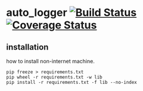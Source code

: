# auto_logger  [![Build Status](https://travis-ci.org/ujiro99/auto_logger.svg?branch=master)](https://travis-ci.org/ujiro99/auto_logger)  [![Coverage Status](https://coveralls.io/repos/github/ujiro99/auto_logger/badge.svg?branch=master)](https://coveralls.io/github/ujiro99/auto_logger?branch=master)

## installation

how to install non-internet machine.
```
pip freeze > requirements.txt
pip wheel -r requirements.txt -w lib
pip install -r requirements.txt -f lib --no-index
```
